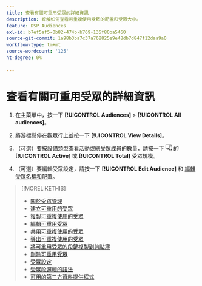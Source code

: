 ```yaml
---
title: 查看有關可重用受眾的詳細資訊
description: 瞭解如何查看可重複使用受眾的配置和受眾大小。
feature: DSP Audiences
exl-id: b7ef5af5-0b82-474b-b769-135f80ba5460
source-git-commit: 1a98b3ba7c37a768825e9e48db7d847f12daa9a0
workflow-type: tm+mt
source-wordcount: '125'
ht-degree: 0%

---
```


# 查看有關可重用受眾的詳細資訊

1. 在主菜單中，按一下 **[!UICONTROL Audiences]** > **[!UICONTROL All audiences]**。

1. 將游標懸停在觀眾行上並按一下 **[!UICONTROL View Details]**。

1. （可選）要按設備類型查看活動或總受眾成員的數量，請按一下 ![設備故障](/help/dsp/assets/device-breakdown.png) 的 **[!UICONTROL Active]** 或 **[!UICONTROL Total]** 受眾規模。

1. （可選）要編輯受眾設定，請按一下 **[!UICONTROL Edit Audience]** 和 [編輯受眾名稱和配置](reusable-audience-edit.md)。

>[!MORELIKETHIS]
>
>* [關於受眾管理](audience-about.md)
>* [建立可重用的受眾](reusable-audience-create.md)
>* [複製可重複使用的受眾](reusable-audience-duplicate.md)
>* [編輯可重用受眾](reusable-audience-edit.md)
>* [共用可重複使用的受眾](reusable-audience-share.md)
>* [導出可重複使用的受眾](reusable-audience-export.md)
>* [將可重用受眾的段鍵複製到剪貼簿](reusable-audience-clipboard.md)
>* [刪除可重用受眾](reusable-audience-delete.md)
>* [受眾設定](audience-settings.md)
>* [受眾段邏輯的語法](audience-segment-logic-syntax.md)
>* [可用的第三方資料提供程式](third-party-data-providers.md)

